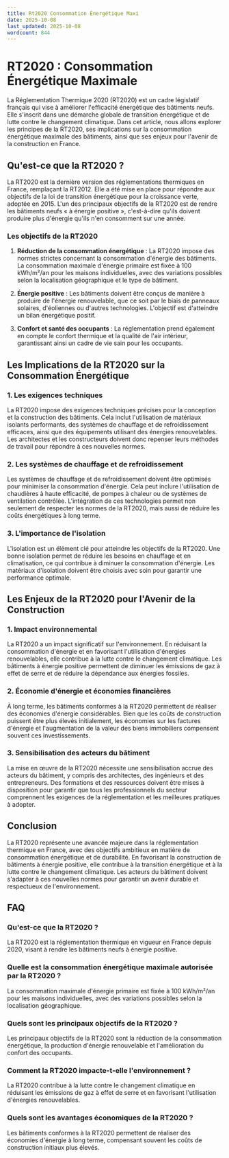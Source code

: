 ```yaml
---
title: Rt2020 Consommation Énergétique Maxi
date: 2025-10-08
last_updated: 2025-10-08
wordcount: 844
---
```


# RT2020 : Consommation Énergétique Maximale

La Réglementation Thermique 2020 (RT2020) est un cadre législatif français qui vise à améliorer l'efficacité énergétique des bâtiments neufs. Elle s'inscrit dans une démarche globale de transition énergétique et de lutte contre le changement climatique. Dans cet article, nous allons explorer les principes de la RT2020, ses implications sur la consommation énergétique maximale des bâtiments, ainsi que ses enjeux pour l'avenir de la construction en France.

## Qu'est-ce que la RT2020 ?

La RT2020 est la dernière version des réglementations thermiques en France, remplaçant la RT2012. Elle a été mise en place pour répondre aux objectifs de la loi de transition énergétique pour la croissance verte, adoptée en 2015. L'un des principaux objectifs de la RT2020 est de rendre les bâtiments neufs « à énergie positive », c'est-à-dire qu'ils doivent produire plus d'énergie qu'ils n'en consomment sur une année.

### Les objectifs de la RT2020

1. **Réduction de la consommation énergétique** : La RT2020 impose des normes strictes concernant la consommation d'énergie des bâtiments. La consommation maximale d'énergie primaire est fixée à 100 kWh/m²/an pour les maisons individuelles, avec des variations possibles selon la localisation géographique et le type de bâtiment.

2. **Énergie positive** : Les bâtiments doivent être conçus de manière à produire de l'énergie renouvelable, que ce soit par le biais de panneaux solaires, d'éoliennes ou d'autres technologies. L'objectif est d'atteindre un bilan énergétique positif.

3. **Confort et santé des occupants** : La réglementation prend également en compte le confort thermique et la qualité de l'air intérieur, garantissant ainsi un cadre de vie sain pour les occupants.

## Les Implications de la RT2020 sur la Consommation Énergétique

### 1. Les exigences techniques

La RT2020 impose des exigences techniques précises pour la conception et la construction des bâtiments. Cela inclut l'utilisation de matériaux isolants performants, des systèmes de chauffage et de refroidissement efficaces, ainsi que des équipements utilisant des énergies renouvelables. Les architectes et les constructeurs doivent donc repenser leurs méthodes de travail pour répondre à ces nouvelles normes.

### 2. Les systèmes de chauffage et de refroidissement

Les systèmes de chauffage et de refroidissement doivent être optimisés pour minimiser la consommation d'énergie. Cela peut inclure l'utilisation de chaudières à haute efficacité, de pompes à chaleur ou de systèmes de ventilation contrôlée. L'intégration de ces technologies permet non seulement de respecter les normes de la RT2020, mais aussi de réduire les coûts énergétiques à long terme.

### 3. L'importance de l'isolation

L'isolation est un élément clé pour atteindre les objectifs de la RT2020. Une bonne isolation permet de réduire les besoins en chauffage et en climatisation, ce qui contribue à diminuer la consommation d'énergie. Les matériaux d'isolation doivent être choisis avec soin pour garantir une performance optimale.

## Les Enjeux de la RT2020 pour l'Avenir de la Construction

### 1. Impact environnemental

La RT2020 a un impact significatif sur l'environnement. En réduisant la consommation d'énergie et en favorisant l'utilisation d'énergies renouvelables, elle contribue à la lutte contre le changement climatique. Les bâtiments à énergie positive permettent de diminuer les émissions de gaz à effet de serre et de réduire la dépendance aux énergies fossiles.

### 2. Économie d'énergie et économies financières

À long terme, les bâtiments conformes à la RT2020 permettent de réaliser des économies d'énergie considérables. Bien que les coûts de construction puissent être plus élevés initialement, les économies sur les factures d'énergie et l'augmentation de la valeur des biens immobiliers compensent souvent ces investissements.

### 3. Sensibilisation des acteurs du bâtiment

La mise en œuvre de la RT2020 nécessite une sensibilisation accrue des acteurs du bâtiment, y compris des architectes, des ingénieurs et des entrepreneurs. Des formations et des ressources doivent être mises à disposition pour garantir que tous les professionnels du secteur comprennent les exigences de la réglementation et les meilleures pratiques à adopter.

## Conclusion

La RT2020 représente une avancée majeure dans la réglementation thermique en France, avec des objectifs ambitieux en matière de consommation énergétique et de durabilité. En favorisant la construction de bâtiments à énergie positive, elle contribue à la transition énergétique et à la lutte contre le changement climatique. Les acteurs du bâtiment doivent s'adapter à ces nouvelles normes pour garantir un avenir durable et respectueux de l'environnement.

## FAQ

### Qu'est-ce que la RT2020 ?

La RT2020 est la réglementation thermique en vigueur en France depuis 2020, visant à rendre les bâtiments neufs à énergie positive.

### Quelle est la consommation énergétique maximale autorisée par la RT2020 ?

La consommation maximale d'énergie primaire est fixée à 100 kWh/m²/an pour les maisons individuelles, avec des variations possibles selon la localisation géographique.

### Quels sont les principaux objectifs de la RT2020 ?

Les principaux objectifs de la RT2020 sont la réduction de la consommation énergétique, la production d'énergie renouvelable et l'amélioration du confort des occupants.

### Comment la RT2020 impacte-t-elle l'environnement ?

La RT2020 contribue à la lutte contre le changement climatique en réduisant les émissions de gaz à effet de serre et en favorisant l'utilisation d'énergies renouvelables.

### Quels sont les avantages économiques de la RT2020 ?

Les bâtiments conformes à la RT2020 permettent de réaliser des économies d'énergie à long terme, compensant souvent les coûts de construction initiaux plus élevés.